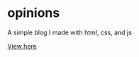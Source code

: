 # opinions
A simple blog I made with html, css, and js

[View here](https://opinions.magic-man.repl.co)
